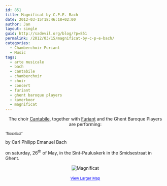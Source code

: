 ```yaml
---
id: 851
title: Magnificat by C.P.E. Bach
date: 2012-03-15T18:46:18+02:00
author: Jan
layout: single
guid: http://sadevil.org/blog/?p=851
permalink: /2012/03/15/magnificat-by-c-p-e-bach/
categories:
  - Chamberchoir Furiant
  - Music
tags:
  - arte musicale
  - bach
  - cantabile
  - chamberchoir
  - choir
  - concert
  - furiant
  - ghent baroque players
  - kamerkoor
  - magnificat
---
```

<center>
  The choir <a href="http://www.cantabile.be" target="_blank">Cantabile</a>, together with <a href="http://www.furiant.be" target="_blank">Furiant</a> and the Ghent Baroque Players are performing:
</center>

<span style="font-size: xx-small;"><i>&#8220;<a href="http://en.wikipedia.org/wiki/Magnificat" target="_blank">Magnificat</a>&#8220;</i></span>

by Carl Philipp Emanuel Bach

on saturday, 26<sup>th</sup> of May, in the Sint-Pauluskerk in the Smidsestraat in Ghent.

<center>
  <img src="https://i0.wp.com/kcore.org/wp-content/uploads/2012/03/magnificat.jpg?w=70%25&#038;ssl=1" alt="Magnificat" data-recalc-dims="1" />
</center>

<center>
  <br /> <small><a style="color: #0000ff; text-align: left;" href="http://maps.google.be/maps?q=51.039228,3.713395&num=1&ie=UTF8&t=m&ll=51.039478,3.712606&spn=0.009445,0.018239&z=15&source=embed">View Larger Map</a></small>
</center>